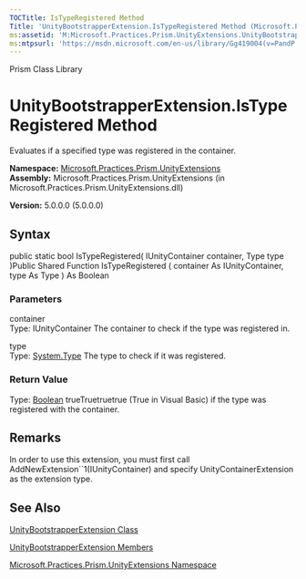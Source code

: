 ```yaml
---
TOCTitle: IsTypeRegistered Method
Title: 'UnityBootstrapperExtension.IsTypeRegistered Method (Microsoft.Practices.Prism.UnityExtensions)'
ms:assetid: 'M:Microsoft.Practices.Prism.UnityExtensions.UnityBootstrapperExtension.IsTypeRegistered(Microsoft.Practices.Unity.IUnityContainer,System.Type)'
ms:mtpsurl: 'https://msdn.microsoft.com/en-us/library/Gg419004(v=PandP.50)'
---
```


Prism Class Library

UnityBootstrapperExtension.IsTypeRegistered Method
======================================================

Evaluates if a specified type was registered in the container.

**Namespace:** [Microsoft.Practices.Prism.UnityExtensions](https://msdn.microsoft.com/library/microsoft.practices.prism.unityextensions)
**Assembly:** Microsoft.Practices.Prism.UnityExtensions (in Microsoft.Practices.Prism.UnityExtensions.dll)

**Version:** 5.0.0.0 (5.0.0.0)

## Syntax


public static bool IsTypeRegistered( IUnityContainer container, Type type )Public Shared Function IsTypeRegistered ( container As IUnityContainer, type As Type ) As Boolean

### Parameters

container  
Type: IUnityContainer
The container to check if the type was registered in.

type  
Type: [System.Type](http://msdn.microsoft.com/en-us/library/42892f65)
The type to check if it was registered.

### Return Value

Type: [Boolean](http://msdn.microsoft.com/en-us/library/a28wyd50)
trueTruetruetrue (True in Visual Basic) if the type was registered with the container.

Remarks
-------

 In order to use this extension, you must first call AddNewExtension\`\`1(IUnityContainer) and specify UnityContainerExtension as the extension type.

See Also
--------


[UnityBootstrapperExtension Class](https://msdn.microsoft.com/library/microsoft.practices.prism.unityextensions.unitybootstrapperextension)

[UnityBootstrapperExtension Members](https://msdn.microsoft.com/allmembers.t:microsoft.practices.prism.unityextensions.unitybootstrapperextension)

[Microsoft.Practices.Prism.UnityExtensions Namespace](https://msdn.microsoft.com/library/microsoft.practices.prism.unityextensions)
